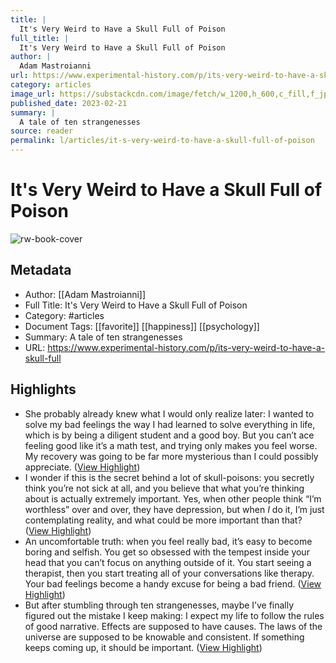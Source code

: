 ```yaml
---
title: |
  It's Very Weird to Have a Skull Full of Poison
full_title: |
  It's Very Weird to Have a Skull Full of Poison
author: |
  Adam Mastroianni
url: https://www.experimental-history.com/p/its-very-weird-to-have-a-skull-full
category: articles
image_url: https://substackcdn.com/image/fetch/w_1200,h_600,c_fill,f_jpg,q_auto:good,fl_progressive:steep,g_auto/https%3A%2F%2Fsubstack-post-media.s3.amazonaws.com%2Fpublic%2Fimages%2F85b44ff6-94c6-48f5-ae1b-6160c6df3418_985x1280.jpeg
published_date: 2023-02-21
summary: |
  A tale of ten strangenesses
source: reader
permalink: l/articles/it-s-very-weird-to-have-a-skull-full-of-poison
---
```

# It's Very Weird to Have a Skull Full of Poison

![rw-book-cover](https://substackcdn.com/image/fetch/w_1200,h_600,c_fill,f_jpg,q_auto:good,fl_progressive:steep,g_auto/https%3A%2F%2Fsubstack-post-media.s3.amazonaws.com%2Fpublic%2Fimages%2F85b44ff6-94c6-48f5-ae1b-6160c6df3418_985x1280.jpeg)

## Metadata
- Author: [[Adam Mastroianni]]
- Full Title: It's Very Weird to Have a Skull Full of Poison
- Category: #articles
- Document Tags: [[favorite]] [[happiness]] [[psychology]] 
- Summary: A tale of ten strangenesses
- URL: https://www.experimental-history.com/p/its-very-weird-to-have-a-skull-full

## Highlights
- She probably already knew what I would only realize later: I wanted to solve my bad feelings the way I had learned to solve everything in life, which is by being a diligent student and a good boy. But you can’t ace feeling good like it’s a math test, and trying only makes you feel worse. My recovery was going to be far more mysterious than I could possibly appreciate. ([View Highlight](https://read.readwise.io/read/01hrdfs08y5v7dxphzwx1dp7b9))
- I wonder if this is the secret behind a lot of skull-poisons: you secretly think you’re not sick at all, and you believe that what you’re thinking about is actually extremely important. Yes, when other people think “I’m worthless” over and over, they have depression, but when *I* do it, I’m just contemplating reality, and what could be more important than that? ([View Highlight](https://read.readwise.io/read/01hrdftap0dqnz5zad5em6kecz))
- An uncomfortable truth: when you feel really bad, it’s easy to become boring and selfish. You get so obsessed with the tempest inside your head that you can’t focus on anything outside of it. You start seeing a therapist, then you start treating all of your conversations like therapy. Your bad feelings become a handy excuse for being a bad friend. ([View Highlight](https://read.readwise.io/read/01hrdfwcyjq0t6y9qr71zy9rjr))
- But after stumbling through ten strangenesses, maybe I’ve finally figured out the mistake I keep making: I expect my life to follow the rules of good narrative. Effects are supposed to have causes. The laws of the universe are supposed to be knowable and consistent. If something keeps coming up, it should be important. ([View Highlight](https://read.readwise.io/read/01hrdfz144qyawwcztk5gmwq3e))


